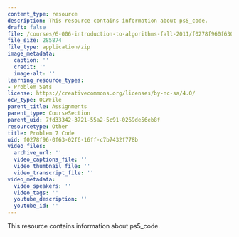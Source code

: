 ```yaml
---
content_type: resource
description: This resource contains information about ps5_code.
draft: false
file: /courses/6-006-introduction-to-algorithms-fall-2011/f0278f960f6302f616ffc7b7432f778b_ps7_code.zip
file_size: 285874
file_type: application/zip
image_metadata:
  caption: ''
  credit: ''
  image-alt: ''
learning_resource_types:
- Problem Sets
license: https://creativecommons.org/licenses/by-nc-sa/4.0/
ocw_type: OCWFile
parent_title: Assignments
parent_type: CourseSection
parent_uid: 7fd33342-3721-55a2-5c91-0269de56eb8f
resourcetype: Other
title: Problem 7 Code
uid: f0278f96-0f63-02f6-16ff-c7b7432f778b
video_files:
  archive_url: ''
  video_captions_file: ''
  video_thumbnail_file: ''
  video_transcript_file: ''
video_metadata:
  video_speakers: ''
  video_tags: ''
  youtube_description: ''
  youtube_id: ''
---
```

This resource contains information about ps5_code.